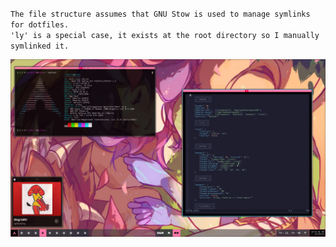 `The file structure assumes that GNU Stow is used to manage symlinks for dotfiles.`  
`'ly' is a special case, it exists at the root directory so I manually symlinked it.`

![](https://github.com/nik0-dev/dotfiles/blob/main/docs/preview.png)
